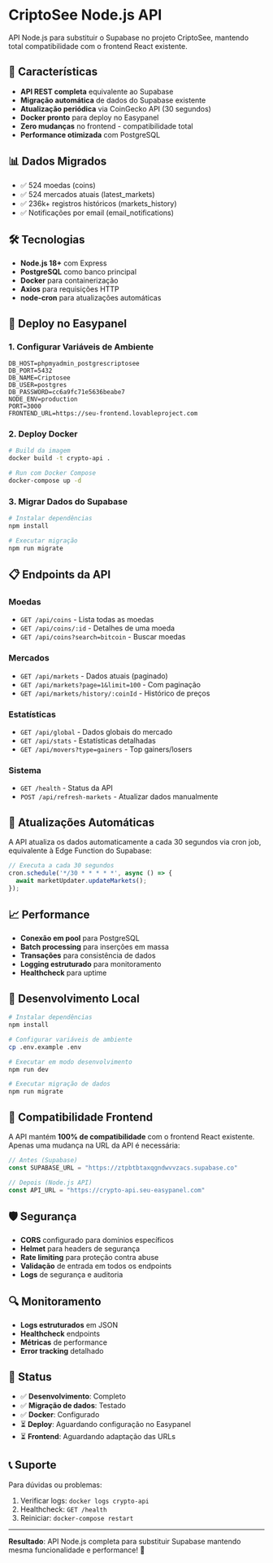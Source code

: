 # CriptoSee Node.js API

API Node.js para substituir o Supabase no projeto CriptoSee, mantendo total compatibilidade com o frontend React existente.

## 🚀 Características

- **API REST completa** equivalente ao Supabase
- **Migração automática** de dados do Supabase existente
- **Atualização periódica** via CoinGecko API (30 segundos)
- **Docker pronto** para deploy no Easypanel
- **Zero mudanças** no frontend - compatibilidade total
- **Performance otimizada** com PostgreSQL

## 📊 Dados Migrados

- ✅ 524 moedas (coins)
- ✅ 524 mercados atuais (latest_markets)
- ✅ 236k+ registros históricos (markets_history)
- ✅ Notificações por email (email_notifications)

## 🛠️ Tecnologias

- **Node.js 18+** com Express
- **PostgreSQL** como banco principal
- **Docker** para containerização
- **Axios** para requisições HTTP
- **node-cron** para atualizações automáticas

## 🚀 Deploy no Easypanel

### 1. Configurar Variáveis de Ambiente

```env
DB_HOST=phpmyadmin_postgrescriptosee
DB_PORT=5432
DB_NAME=Criptosee
DB_USER=postgres
DB_PASSWORD=cc6a9fc71e5636beabe7
NODE_ENV=production
PORT=3000
FRONTEND_URL=https://seu-frontend.lovableproject.com
```

### 2. Deploy Docker

```bash
# Build da imagem
docker build -t crypto-api .

# Run com Docker Compose
docker-compose up -d
```

### 3. Migrar Dados do Supabase

```bash
# Instalar dependências
npm install

# Executar migração
npm run migrate
```

## 📋 Endpoints da API

### Moedas
- `GET /api/coins` - Lista todas as moedas
- `GET /api/coins/:id` - Detalhes de uma moeda
- `GET /api/coins?search=bitcoin` - Buscar moedas

### Mercados
- `GET /api/markets` - Dados atuais (paginado)
- `GET /api/markets?page=1&limit=100` - Com paginação
- `GET /api/markets/history/:coinId` - Histórico de preços

### Estatísticas
- `GET /api/global` - Dados globais do mercado
- `GET /api/stats` - Estatísticas detalhadas
- `GET /api/movers?type=gainers` - Top gainers/losers

### Sistema
- `GET /health` - Status da API
- `POST /api/refresh-markets` - Atualizar dados manualmente

## 🔄 Atualizações Automáticas

A API atualiza os dados automaticamente a cada 30 segundos via cron job, equivalente à Edge Function do Supabase:

```javascript
// Executa a cada 30 segundos
cron.schedule('*/30 * * * * *', async () => {
  await marketUpdater.updateMarkets();
});
```

## 📈 Performance

- **Conexão em pool** para PostgreSQL
- **Batch processing** para inserções em massa
- **Transações** para consistência de dados
- **Logging estruturado** para monitoramento
- **Healthcheck** para uptime

## 🔧 Desenvolvimento Local

```bash
# Instalar dependências
npm install

# Configurar variáveis de ambiente
cp .env.example .env

# Executar em modo desenvolvimento
npm run dev

# Executar migração de dados
npm run migrate
```

## 📱 Compatibilidade Frontend

A API mantém **100% de compatibilidade** com o frontend React existente. Apenas uma mudança na URL da API é necessária:

```typescript
// Antes (Supabase)
const SUPABASE_URL = "https://ztpbtbtaxqgndwvvzacs.supabase.co"

// Depois (Node.js API)
const API_URL = "https://crypto-api.seu-easypanel.com"
```

## 🛡️ Segurança

- **CORS** configurado para domínios específicos
- **Helmet** para headers de segurança
- **Rate limiting** para proteção contra abuse
- **Validação** de entrada em todos os endpoints
- **Logs** de segurança e auditoria

## 🔍 Monitoramento

- **Logs estruturados** em JSON
- **Healthcheck** endpoints
- **Métricas** de performance
- **Error tracking** detalhado

## 🚦 Status

- ✅ **Desenvolvimento**: Completo
- ✅ **Migração de dados**: Testado
- ✅ **Docker**: Configurado
- ⏳ **Deploy**: Aguardando configuração no Easypanel
- ⏳ **Frontend**: Aguardando adaptação das URLs

## 📞 Suporte

Para dúvidas ou problemas:
1. Verificar logs: `docker logs crypto-api`
2. Healthcheck: `GET /health`
3. Reiniciar: `docker-compose restart`

---

**Resultado**: API Node.js completa para substituir Supabase mantendo mesma funcionalidade e performance! 🚀